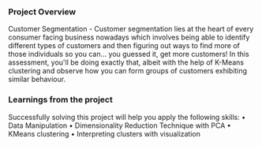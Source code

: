 ### Project Overview

 Customer Segmentation - Customer segmentation lies at the heart of every consumer facing business nowadays which involves being able to identify different types of customers and then figuring out ways to find more of those individuals so you can… you guessed it, get more customers!
In this assessment, you'll be doing exactly that, albeit with the help of K-Means clustering and observe how you can form groups of customers exhibiting similar behaviour.


### Learnings from the project

 Successfully solving this project will help you apply the following skills:
•	Data Manipulation
•	Dimensionality Reduction Technique with PCA
•	KMeans clustering
•	Interpreting clusters with visualization


